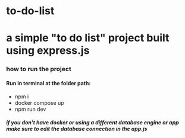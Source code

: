 # to-do-list
<h1>a simple "to do list" project built using express.js </h1>
<h3>how to run the project</h3>
<h4>Run in terminal at the folder path:</h4>
<ul>
  <li>npm i</li>
  <li>docker compose up</li>
  <li>npm run dev</li>
</ul>
<h5>if you don't have docker or using a different database engine or app make sure to edit the database connection in the app.js</h5>
